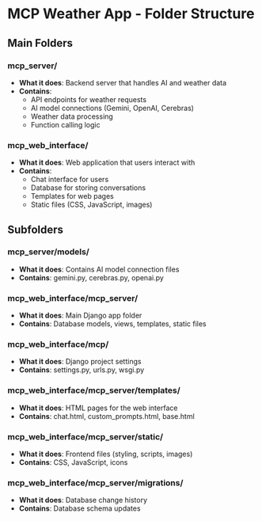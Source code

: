# MCP Weather App - Folder Structure

## Main Folders

### mcp_server/
- **What it does**: Backend server that handles AI and weather data
- **Contains**: 
  - API endpoints for weather requests
  - AI model connections (Gemini, OpenAI, Cerebras)
  - Weather data processing
  - Function calling logic

### mcp_web_interface/
- **What it does**: Web application that users interact with
- **Contains**:
  - Chat interface for users
  - Database for storing conversations
  - Templates for web pages
  - Static files (CSS, JavaScript, images)

## Subfolders

### mcp_server/models/
- **What it does**: Contains AI model connection files
- **Contains**: gemini.py, cerebras.py, openai.py

### mcp_web_interface/mcp_server/
- **What it does**: Main Django app folder
- **Contains**: Database models, views, templates, static files

### mcp_web_interface/mcp/
- **What it does**: Django project settings
- **Contains**: settings.py, urls.py, wsgi.py

### mcp_web_interface/mcp_server/templates/
- **What it does**: HTML pages for the web interface
- **Contains**: chat.html, custom_prompts.html, base.html

### mcp_web_interface/mcp_server/static/
- **What it does**: Frontend files (styling, scripts, images)
- **Contains**: CSS, JavaScript, icons

### mcp_web_interface/mcp_server/migrations/
- **What it does**: Database change history
- **Contains**: Database schema updates
